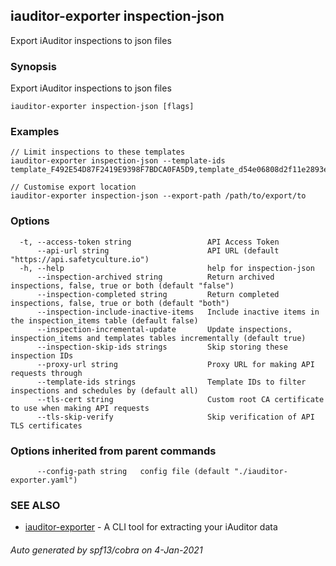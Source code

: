 ## iauditor-exporter inspection-json

Export iAuditor inspections to json files

### Synopsis

Export iAuditor inspections to json files

```
iauditor-exporter inspection-json [flags]
```

### Examples

```
// Limit inspections to these templates
iauditor-exporter inspection-json --template-ids template_F492E54D87F2419E9398F7BDCA0FA5D9,template_d54e06808d2f11e2893e83a731dba0ca

// Customise export location
iauditor-exporter inspection-json --export-path /path/to/export/to
```

### Options

```
  -t, --access-token string                 API Access Token
      --api-url string                      API URL (default "https://api.safetyculture.io")
  -h, --help                                help for inspection-json
      --inspection-archived string          Return archived inspections, false, true or both (default "false")
      --inspection-completed string         Return completed inspections, false, true or both (default "both")
      --inspection-include-inactive-items   Include inactive items in the inspection_items table (default false)
      --inspection-incremental-update       Update inspections, inspection_items and templates tables incrementally (default true)
      --inspection-skip-ids strings         Skip storing these inspection IDs
      --proxy-url string                    Proxy URL for making API requests through
      --template-ids strings                Template IDs to filter inspections and schedules by (default all)
      --tls-cert string                     Custom root CA certificate to use when making API requests
      --tls-skip-verify                     Skip verification of API TLS certificates
```

### Options inherited from parent commands

```
      --config-path string   config file (default "./iauditor-exporter.yaml")
```

### SEE ALSO

* [iauditor-exporter](iauditor-exporter.md)	 - A CLI tool for extracting your iAuditor data

###### Auto generated by spf13/cobra on 4-Jan-2021
